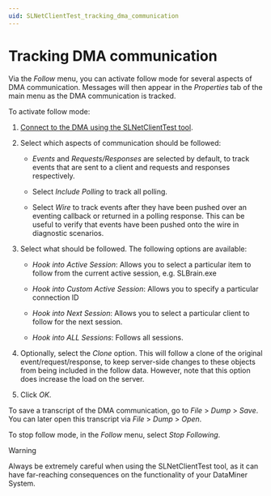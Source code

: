 ```yaml
---
uid: SLNetClientTest_tracking_dma_communication
---
```


# Tracking DMA communication

Via the *Follow* menu, you can activate follow mode for several aspects of DMA communication. Messages will then appear in the *Properties* tab of the main menu as the DMA communication is tracked.

To activate follow mode:

1. [Connect to the DMA using the SLNetClientTest tool](xref:Connecting_to_a_DMA_with_the_SLNetClientTest_tool).

1. Select which aspects of communication should be followed:

   - *Events* and *Requests/Responses* are selected by default, to track events that are sent to a client and requests and responses respectively.

   - Select *Include Polling* to track all polling.

   - Select *Wire* to track events after they have been pushed over an eventing callback or returned in a polling response. This can be useful to verify that events have been pushed onto the wire in diagnostic scenarios.

1. Select what should be followed. The following options are available:

   - *Hook into Active Session*: Allows you to select a particular item to follow from the current active session, e.g. SLBrain.exe

   - *Hook into Custom Active Session*: Allows you to specify a particular connection ID

   - *Hook into Next Session*: Allows you to select a particular client to follow for the next session.

   - *Hook into ALL Sessions*: Follows all sessions.

1. Optionally, select the *Clone* option. This will follow a clone of the original event/request/response, to keep server-side changes to these objects from being included in the follow data. However, note that this option does increase the load on the server.

1. Click *OK*.

To save a transcript of the DMA communication, go to *File* > *Dump* > *Save*. You can later open this transcript via *File* > *Dump* > *Open*.

To stop follow mode, in the *Follow* menu, select *Stop Following*.

> [!WARNING]
> Always be extremely careful when using the SLNetClientTest tool, as it can have far-reaching consequences on the functionality of your DataMiner System.
